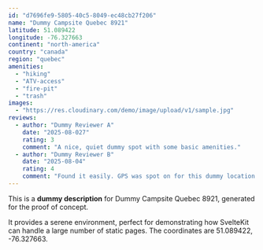 ```yaml
---
id: "d7696fe9-5805-40c5-8049-ec48cb27f206"
name: "Dummy Campsite Quebec 8921"
latitude: 51.089422
longitude: -76.327663
continent: "north-america"
country: "canada"
region: "quebec"
amenities:
  - "hiking"
  - "ATV-access"
  - "fire-pit"
  - "trash"
images:
  - "https://res.cloudinary.com/demo/image/upload/v1/sample.jpg"
reviews:
  - author: "Dummy Reviewer A"
    date: "2025-08-027"
    rating: 3
    comment: "A nice, quiet dummy spot with some basic amenities."
  - author: "Dummy Reviewer B"
    date: "2025-08-04"
    rating: 4
    comment: "Found it easily. GPS was spot on for this dummy location."
---
```


This is a **dummy description** for Dummy Campsite Quebec 8921, generated for the proof of concept.

It provides a serene environment, perfect for demonstrating how SvelteKit can handle a large number of static pages. The coordinates are 51.089422, -76.327663.
